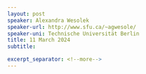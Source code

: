 ```yaml
---
layout: post
speaker: Alexandra Wesolek
speaker-url: http://www.sfu.ca/~agwesole/
speaker-uni: Technische Universität Berlin
title: 11 March 2024
subtitle: 

excerpt_separator: <!--more-->
---
```


<!--more-->
